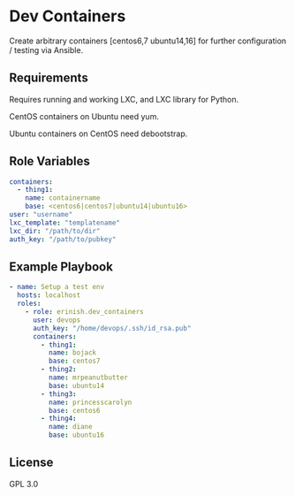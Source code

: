 Dev Containers
=========

Create arbitrary containers [centos6,7 ubuntu14,16] for further configuration / testing via Ansible.

Requirements
------------

Requires running and working LXC, and LXC library for Python.

CentOS containers on Ubuntu need yum.

Ubuntu containers on CentOS need debootstrap.


Role Variables
--------------

```YAML
containers:
  - thing1:
    name: containername
    base: <centos6|centos7|ubuntu14|ubuntu16>
user: "username"
lxc_template: "templatename"
lxc_dir: "/path/to/dir"
auth_key: "/path/to/pubkey"
```

Example Playbook
----------------
```YAML
- name: Setup a test env
  hosts: localhost
  roles:
    - role: erinish.dev_containers
      user: devops
      auth_key: "/home/devops/.ssh/id_rsa.pub"
      containers:
        - thing1:
          name: bojack
          base: centos7
        - thing2:
          name: mrpeanutbutter
          base: ubuntu14
        - thing3:
          name: princesscarolyn
          base: centos6
        - thing4:
          name: diane
          base: ubuntu16
```

License
-------

GPL 3.0
